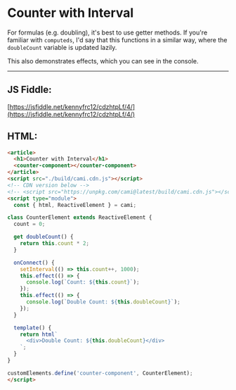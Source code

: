 # Counter with Interval

For formulas (e.g. doubling), it's best to use getter methods. If you're familiar with `computeds`, I'd say that this functions in a similar way, where the `doubleCount` variable is updated lazily.

This also demonstrates effects, which you can see in the console.

<hr>

<article>
  <counter-interval-be></counter-interval-be>
</article>
<script type="module">
  const { html, ReactiveElement } = cami;

class CounterElement extends ReactiveElement {
  count = 0;

  get doubleCount() {
    return this.count * 2;
  }

  onConnect() {
    setInterval(() => this.count++, 1000);
    this.effect(() => {
      console.log(`Count: ${this.count}`);
    });
    this.effect(() => {
      console.log(`Double Count: ${this.doubleCount}`);
    });
  }

  template() {
    return html`
      <div>Double Count: ${this.doubleCount}</div>
    `;
  }
}

customElements.define('counter-interval-be', CounterElement);
</script>

## JS Fiddle:

[https://jsfiddle.net/kennyfrc12/cdzhtpLf/4/](https://jsfiddle.net/kennyfrc12/cdzhtpLf/4/)

## HTML:

```html
<article>
  <h1>Counter with Interval</h1>
  <counter-component></counter-component>
</article>
<script src="./build/cami.cdn.js"></script>
<!-- CDN version below -->
<!-- <script src="https://unpkg.com/cami@latest/build/cami.cdn.js"></script> -->
<script type="module">
  const { html, ReactiveElement } = cami;

class CounterElement extends ReactiveElement {
  count = 0;

  get doubleCount() {
    return this.count * 2;
  }

  onConnect() {
    setInterval(() => this.count++, 1000);
    this.effect(() => {
      console.log(`Count: ${this.count}`);
    });
    this.effect(() => {
      console.log(`Double Count: ${this.doubleCount}`);
    });
  }

  template() {
    return html`
      <div>Double Count: ${this.doubleCount}</div>
    `;
  }
}

customElements.define('counter-component', CounterElement);
</script>
```
